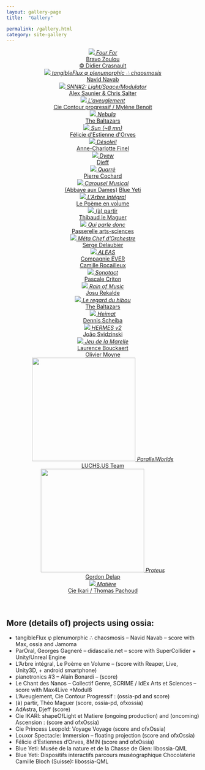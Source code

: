```yaml
---
layout: gallery-page
title:  "Gallery"

permalink: /gallery.html
category: site-gallery
---
```


<section class="wrapper style4 container gallery-page">

<div class="gallery-grid">

<div id="fourfor" align="middle" class="gallery-page-image">
<a href="https://bravozoulou.fr/projets/four-for/" class="gallery-text">
    <img src="assets/gallery/DID_4858.JPG" class="post-image" />
    <i>Four For </i> <br/> Bravo Zoulou <br/>&copy; Didier Crasnault
</a> 
</div>

<div align="middle" class="gallery-page-image">
    <a href="https://www.navidnavab.com/tangibleflux" class="gallery-text">
        <img src="assets/gallery/tangibleFlux.png" class="post-image" />
        <i> tangibleFlux φ plenumorphic ∴ chaosmosis</i> <br /> Navid Navab    </a>
</div>


<div align="middle" class="gallery-page-image">
    <a href="https://vimeo.com/429115710" class="gallery-text">
        <img src="assets/gallery/SNN2.png" class="post-image" />
        <i> SNN#2: Light/Space/Modulator </i> <br /> Alex Saunier & Chris Salter
    </a>
</div>

<div align="middle" class="gallery-page-image">
    <a href="https://www.contour-progressif.net/projets/spectacle/laveuglement" class="gallery-text">
        <img src="assets/gallery/aveuglement.png" class="post-image" />
        <i> L'aveuglement </i> <br /> Cie Contour progressif / Mylène Benoît    </a>
</div>

<div id="nebula" align="middle" class="gallery-page-image">
    <a href="https://www.baltazars.org/project/nebula/" class="gallery-text">
        <img src="assets/gallery/Nebula_ChampignonsNeigeJaune.jpg" class="post-image" />
        <i>Nebula </i> <br/> The Baltazars</a>
</div>



<div align="middle" class="gallery-page-image">
    <a href="https://vimeo.com/282498843" class="gallery-text">
        <img src="assets/gallery/Sun8mm.png" class="post-image" />
        <i> Sun (~8 mn) </i> <br /> Félicie d'Estienne d'Orves    </a>
</div>

<div id="Désoleil" align="middle" class="gallery-page-image">
    <a href="https://fracnouvelleaquitaine-meca.fr/evenement/desoleil-anne-charlotte-finel/" class="gallery-text">
        <img src="assets/gallery/Désoleil.jpg" class="post-image" />
        <i>Désoleil </i> <br/> Anne-Charlotte Finel
    </a>
</div>

<div align="middle" class="gallery-page-image">
    <a href="https://djeff.com/portfolio/dyew/" class="gallery-text" >
        <img src="assets/gallery/Big_Dyew-1920x917.jpg" class="post-image" />
        <i> Dyew </i><br/> Djeff
    </a>
</div>

<div id="quarre" align="middle" class="gallery-page-image">
    <a href="https://wpn214.com/en/" class="gallery-text">
        <img src="assets/gallery/quarre.jpg" class="post-image" />
        <i>Quarrè</i> <br/> Pierre Cochard
    </a>
</div>

<div id="carousel" align="middle" class="gallery-page-image" >
    <a href="https://www.abbayeauxdames.org/en/musicaventure/carrousel-musical/" class="gallery-text">
        <img src="assets/gallery/carrousel.jpg" class="post-image" />
        <i>Carousel Musical</i> <br/> (Abbaye aux Dames)</a>
    <a href="https://www.blueyeti.fr/le-carrousel-musical-abbaye-aux-dames/" class="gallery-text">Blue Yeti</a>
</div>

<div align="middle" class="gallery-page-image">
    <a href="http://www.donatiengarnier.com/un-spectacle-en-3d/" class="gallery-text">
        <img src="assets/gallery/arbre-intégrale.jpg" class="post-image" />
        <i>L'Arbre Intégral</i> <br/> Le Poème en volume
    </a>
</div>

<div align="middle" class="gallery-page-image">
    <a href="https://vimeo.com/213259612" class="gallery-text" >
    <img src="assets/gallery/14-Virages2.jpg" class="post-image" />
        (à) partir </i><br/> Thibaud le Maguer
    </a>
</div>

<div id="Qui parle donc" align="middle" class="gallery-page-image">
    <a href="http://passerelle-arts-sciences.fr/qui-parle-donc-2019/"
    class="gallery-text">
        <img src="assets/gallery/Qui-parle-donc_Event.jpg" class="post-image" />
        <i> Qui parle donc</i>  <br/> Passerelle arts-sciences
    </a>
</div>

<div id="meta-chef-d-orchestre" align="middle" class="gallery-page-image">
    <a href="https://scrime.u-bordeaux.fr/Arts-Sciences/Residences/Residences/Meta-Chef-d-Orchestre" class="gallery-text">
        <img src="assets/gallery/dome_scrime.jpg" class="post-image" />
        <i> Méta Chef d’Orchestre </i><br/> Serge Delaubier
    </a>
</div>

<div align="middle" class="gallery-page-image">
    <a href="https://www.compagnie-ever.com/aleas" class="gallery-text">
        <img src="assets/gallery/MECA 2.jpg" class="post-image" />
        <i>ALEAS </i><br/> Compagnie EVER <br/> Camille Rocailleux
    </a>    
</div>

<div id="sonotact" align="middle" class="gallery-page-image">
    <a href="https://scrime.u-bordeaux.fr/Arts-Sciences/Residences/Residences/Sonotact" class="gallery-text">
        <img src="assets/gallery/sonotact.jpg" class="post-image" />
        <i> Sonotact </i><br/> Pascale Criton
    </a>
</div>

<div align="middle" class="gallery-page-image">
    <a href="https://scrime.u-bordeaux.fr/Arts-Sciences/Residences/Residences/Rain-of-Music" class="gallery-text">
        <img src="assets/gallery/metabot_score.jpg" class="post-image" />
        <i> Rain of Music </i><br/> Josu Rekalde 
    </a>
</div>

<div align="middle" class="gallery-page-image">
    <a href="https://vimeo.com/572657592" class="gallery-text">
        <img src="assets/gallery/chant-hibou.jpeg" class="post-image" />
        <i> Le regard du hibou </i><br/> The Baltazars
    </a>
</div>

<div align="middle" class="gallery-page-image">
    <a href="https://dennis-scheiba.com/events/2021-06-04_kolorit.html" class="gallery-text">
        <img src="assets/gallery/heimat.jpeg" class="post-image" />
        <i> Heimat</i> <br/> Dennis Scheiba
    </a>
</div>

<div align="middle" class="gallery-page-image">
    <a href="https://jim2021.sciencesconf.org/361406" class="gallery-text">
        <img src="assets/gallery/hermes-captureécran.jpeg" class="post-image" />
        <i> HERMES v2</i> <br /> João Svidzinski
    </a>
</div>

<div align="middle" class="gallery-page-image">
    <a href="https://www.youtube.com/watch?v=3taCxcwjxcs" class="gallery-text">
        <img src="assets/gallery/marelle.jpg" class="post-image" />
        <i> Jeu de la Marelle </i><br /> Laurence Bouckaert <br /> Olivier Moyne 
    </a>
</div>

<div align="middle" class="gallery-page-image">
    <a href="https://www.luchs.us/parallel-welt" class="gallery-text">
        <img src="assets/gallery/STATUE-ART.jpg" height="270" class="post-image" />
        <i> ParallelWorlds </i><br /> LUCHS.US Team
    </a>
</div>

<div align="middle" class="gallery-page-image">
    <a href="https://youtu.be/IPW5e-OhMy8?t=2487" class="gallery-text">
        <img src="assets/gallery/S0327146.JPG" height="270" class="post-image" />  <i>Proteus </i><br /> Gordon Delap
    </a>
</div>



<div align="middle" class="gallery-page-image">
    <a href="https://assoikari.wordpress.com/2016/09/15/matiere-creation-en-cours/" class="gallery-text">
        <img src="assets/gallery/matiere.png" class="post-image" />
        <i> Matière </i> <br /> Cie Ikari / Thomas Pachoud    </a>
</div>










</div>
<br/>
<br/>
<div class="gallery-list">
<h2>More (details of) projects using ossia: </h2>

<ul>
<li> tangibleFlux φ plenumorphic ∴ chaosmosis – Navid Navab – score with Max, ossia and Jamoma </li>
<li> ParOral, Georges Gagneré – didascalie.net – score with SuperCollider + Unity/Unreal Engine </li>
<li> L’Arbre intégral, Le Poème en Volume –  (score with Reaper, Live, Unity3D, + android  smartphone) </li>
<li> pianotronics #3 – Alain Bonardi – (score) </li>
<li> Le Chant des Nanos – Collectif Genre, SCRIME / IdEx Arts et Sciences – score with Max4Live +Modul8 </li>
<li> L’Aveuglement, Cie Contour Progressif  : (ossia-pd and score) </li>
<li> (à) partir,  Théo Maguer (score, ossia-pd, ofxossia) </li>
<li> AdAstra,  Djeff (score)  </li>
<li> Cie IKARI: shapeOfLight et Matiere (ongoing production) and (oncoming) Ascension : (score and ofxOssia)  </li>
<li> Cie Princess Leopold: Voyage Voyage (score and ofxOssia) </li>
<li> Louxor Spectacle: Immersion – floating projection (score and ofxOssia)  </li>
<li> Félicie d’Estiennes d’Orves, 8MIN (score and ofxOssia)  </li>
<li> Blue Yeti: Musée de la nature et de la Chasse de Gien: libossia-QML </li>
<li> Blue Yeti: Dispositifs interactifs parcours muséographique Chocolaterie Camille Bloch (Suisse): libossia-QML </li>
</ul>
</div>
</section>
